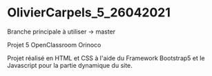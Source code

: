 # OlivierCarpels_5_26042021

Branche principale à utiliser -> master

Projet 5 OpenClassroom Orinoco

Projet réalisé en HTML et CSS à l'aide du Framework Bootstrap5 et le Javascript pour la partie dynamique du site.
